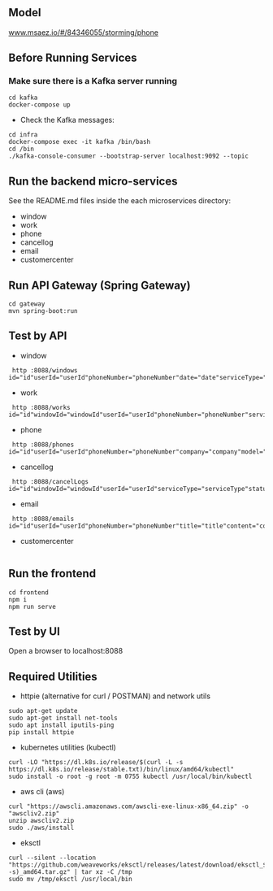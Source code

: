 # 

## Model
www.msaez.io/#/84346055/storming/phone

## Before Running Services
### Make sure there is a Kafka server running
```
cd kafka
docker-compose up
```
- Check the Kafka messages:
```
cd infra
docker-compose exec -it kafka /bin/bash
cd /bin
./kafka-console-consumer --bootstrap-server localhost:9092 --topic
```

## Run the backend micro-services
See the README.md files inside the each microservices directory:

- window
- work
- phone
- cancellog
- email
- customercenter


## Run API Gateway (Spring Gateway)
```
cd gateway
mvn spring-boot:run
```

## Test by API
- window
```
 http :8088/windows id="id"userId="userId"phoneNumber="phoneNumber"date="date"serviceType="serviceType"status="status"
```
- work
```
 http :8088/works id="id"windowId="windowId"userId="userId"phoneNumber="phoneNumber"serviceType="serviceType"isDone="isDone"doneTime="doneTime"
```
- phone
```
 http :8088/phones id="id"userId="userId"phoneNumber="phoneNumber"company="company"model="model"detail="detail"
```
- cancellog
```
 http :8088/cancelLogs id="id"windowId="windowId"userId="userId"serviceType="serviceType"status="status"
```
- email
```
 http :8088/emails id="id"userId="userId"phoneNumber="phoneNumber"title="title"content="content"date="date"
```
- customercenter
```
```


## Run the frontend
```
cd frontend
npm i
npm run serve
```

## Test by UI
Open a browser to localhost:8088

## Required Utilities

- httpie (alternative for curl / POSTMAN) and network utils
```
sudo apt-get update
sudo apt-get install net-tools
sudo apt install iputils-ping
pip install httpie
```

- kubernetes utilities (kubectl)
```
curl -LO "https://dl.k8s.io/release/$(curl -L -s https://dl.k8s.io/release/stable.txt)/bin/linux/amd64/kubectl"
sudo install -o root -g root -m 0755 kubectl /usr/local/bin/kubectl
```

- aws cli (aws)
```
curl "https://awscli.amazonaws.com/awscli-exe-linux-x86_64.zip" -o "awscliv2.zip"
unzip awscliv2.zip
sudo ./aws/install
```

- eksctl 
```
curl --silent --location "https://github.com/weaveworks/eksctl/releases/latest/download/eksctl_$(uname -s)_amd64.tar.gz" | tar xz -C /tmp
sudo mv /tmp/eksctl /usr/local/bin
```

